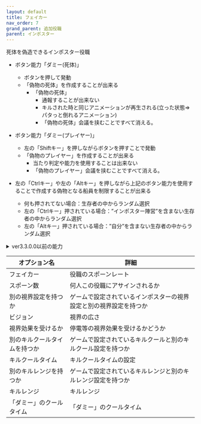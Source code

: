 ```yaml
---
layout: default
title: フェイカー
nav_order: 7
grand_parent: 追加役職
parent: インポスター
---
```


死体を偽造できるインポスター役職
- ボタン能力「ダミー(死体)」
  - ボタンを押して発動
  - 「偽物の死体」を作成することが出来る
    - 「偽物の死体」
      - 通報することが出来ない
      - キルされた時と同じアニメーションが再生される(立った状態=>パタっと倒れるアニメーション)
      - 「偽物の死体」会議を挟むことですべて消える。
- ボタン能力「ダミー(プレイヤー)」
  - 左の「Shiftキー」を押しながらボタンを押すことで発動
  - 「偽物のプレイヤー」を作成することが出来る
    - 当たり判定や能力を使用することは出来ない
    - 「偽物のプレイヤー」会議を挟むことですべて消える。

- 左の「Ctrlキー」や左の「Altキー」を押しながら上記のボタン能力を使用することで作成する偽物となる船員を制限することが出来る
  - 何も押されてない場合：生存者の中からランダム選択
  - 左の「Ctrlキー」押されている場合：”インポスター陣営”を含まない生存者の中からランダム選択
  - 左の「Altキー」押されている場合：”自分”を含まない生存者の中からランダム選択

<details>
<summary>ver3.3.0.0以前の能力</summary>

* 能力「ダミー」を使用することで、死体を錬成します。
   * 「ダミー」によって錬成された死体は、キルされた時と同じアニメーションが再生される(立った状態=>パタっと倒れるアニメーション)
   * 偽造された死体を通報することはできない。
   * 偽造された死体は会議を挟むことですべて消える。
   * 死体の色は生きている人からランダムに決定される。(死体になった人の色は反映されない)

</details>



|  オプション名 |  詳細  |
| ---- | ---- |
|  フェイカー  | 役職のスポーンレート |
|  スポーン数  | 何人この役職にアサインされるか |
|  別の視界設定を持つか  |  ゲームで設定されているインポスターの視界設定と別の視界設定を持つか  |
|  ビジョン  |  視界の広さ  |
|  視界効果を受けるか  |  停電等の視界効果を受けるかどうか  |
|  別のキルクールタイムを持つか  | ゲームで設定されているキルクールと別のキルクール設定を持つか |
|  キルクールタイム  |  キルクールタイムの設定  |
|  別のキルレンジを持つか  |  ゲームで設定されているキルレンジと別のキルレンジ設定を持つか  |
|  キルレンジ  |  キルレンジ  |
|  「ダミー」のクールタイム  |  「ダミー」のクールタイム  |